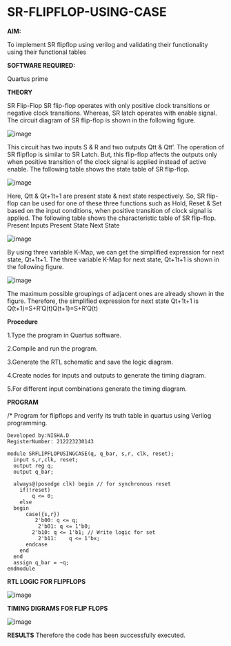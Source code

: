 # SR-FLIPFLOP-USING-CASE

**AIM:**

To implement  SR flipflop using verilog and validating their functionality using their functional tables

**SOFTWARE REQUIRED:**

Quartus prime

**THEORY**

SR Flip-Flop SR flip-flop operates with only positive clock transitions or negative clock transitions. Whereas, SR latch operates with enable signal. The circuit diagram of SR flip-flop is shown in the following figure.

![image](https://github.com/naavaneetha/SR-FLIPFLOP-USING-CASE/assets/154305477/0f710028-ad52-4d3e-9276-8714cf023a25)

 
This circuit has two inputs S & R and two outputs Qtt & Qtt’. The operation of SR flipflop is similar to SR Latch. But, this flip-flop affects the outputs only when positive transition of the clock signal is applied instead of active enable. The following table shows the state table of SR flip-flop.

![image](https://github.com/naavaneetha/SR-FLIPFLOP-USING-CASE/assets/154305477/dabfc4f4-87e3-4cbc-9472-f89ee1b5ed30)

 
Here, Qtt & Qt+1t+1 are present state & next state respectively. So, SR flip-flop can be used for one of these three functions such as Hold, Reset & Set based on the input conditions, when positive transition of clock signal is applied. The following table shows the characteristic table of SR flip-flop. Present Inputs Present State Next State

![image](https://github.com/naavaneetha/SR-FLIPFLOP-USING-CASE/assets/154305477/dd90d16c-aec5-4290-a586-e2346b1e9eb5)

 
By using three variable K-Map, we can get the simplified expression for next state, Qt+1t+1. The three variable K-Map for next state, Qt+1t+1 is shown in the following figure.

![image](https://github.com/naavaneetha/SR-FLIPFLOP-USING-CASE/assets/154305477/473efad6-d70b-4ca7-aeb7-898bbfca319f)

 
The maximum possible groupings of adjacent ones are already shown in the figure. Therefore, the simplified expression for next state Qt+1t+1 is Q(t+1)=S+R′Q(t)Q(t+1)=S+R′Q(t)

**Procedure**

1.Type the program in Quartus software.

2.Compile and run the program.

3.Generate the RTL schematic and save the logic diagram.

4.Create nodes for inputs and outputs to generate the timing diagram.

5.For different input combinations generate the timing diagram.

**PROGRAM**

/* Program for flipflops and verify its truth table in quartus using Verilog programming. 
```
Developed by:NISHA.D
RegisterNumber: 212223230143

module SRFLIPFLOPUSINGCASE(q, q_bar, s,r, clk, reset);
  input s,r,clk, reset;
  output reg q;
  output q_bar;
 
  always@(posedge clk) begin // for synchronous reset
    if(!reset)
		q <= 0;
    else 
  begin
      case({s,r})       
	     2'b00: q <= q;   
		  2'b01: q <= 1'b0; 
        2'b10: q <= 1'b1; // Write logic for set
		  2'b11:	q <= 1'bx; 
      endcase
    end
  end
  assign q_bar = ~q;
endmodule
```
**RTL LOGIC FOR FLIPFLOPS**

![image](https://github.com/Nishadayalan/SR-FLIPFLOP-USING-CASE/assets/144870468/14c9d350-14be-4455-b94b-cf3f1b006a05)


**TIMING DIGRAMS FOR FLIP FLOPS**

![image](https://github.com/Nishadayalan/SR-FLIPFLOP-USING-CASE/assets/144870468/e578abce-ab5c-47c6-a779-e8860891467f)


**RESULTS**
Therefore the code has been successfully executed.
